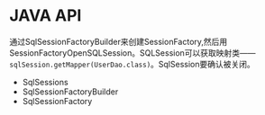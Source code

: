 # JAVA API


通过SqlSessionFactoryBuilder来创建SessionFactory,然后用SessionFactoryOpenSQLSession。SQLSession可以获取映射类——```sqlSession.getMapper(UserDao.class)```。SqlSession要确认被关闭。

- SqlSessions
- SqlSessionFactoryBuilder
- SqlSessionFactory